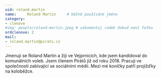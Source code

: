 ```yaml
---
uid: roland.martin
name:     Roland Martin  	# běžně používáné jméno
category:
- clenove
#img: people/roland-martin.jpeg # zakomentuj radek dokud není fotka
ordclenove: 2
mail:
- roland.martin@pirati.cz
---
```


Jmenuji se Roland Martin a žiji ve Vejprnicích, kde jsem kandidoval do komunálních voleb. Jsem členem Pirátů již od roku 2018. Pracuji ve společnosti zabívající se sociálními médii. Mezi mé koníčky patří projížďky na koloběžce.
